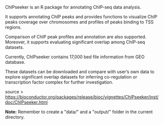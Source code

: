 ChIPseeker is an R package for annotating ChIP-seq data analysis. 

It supports annotating ChIP peaks and provides functions to visualize ChIP peaks coverage over chromosomes and profiles of peaks binding to TSS regions. 

Comparison of ChIP peak profiles and annotation are also supported. Moreover, it supports evaluating significant overlap among ChIP-seq datasets. 

Currently, ChIPseeker contains 17,000 bed file information from GEO database. 

These datasets can be downloaded and compare with user’s own data to explore significant overlap datasets for inferring co-regulation or transcription factor complex for further investigation.


source > https://bioconductor.org/packages/release/bioc/vignettes/ChIPseeker/inst/doc/ChIPseeker.html

**Note:** Remember to create a "data/" and a "output/" folder in the current directory.
